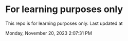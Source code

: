 # For learning purposes only
This repo is for learning purposes only.
Last updated at

Monday, November 20, 2023 2:07:31 PM

